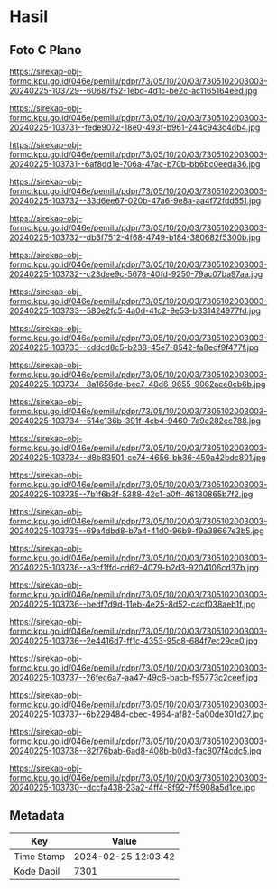 # Hasil

## Foto C Plano

https://sirekap-obj-formc.kpu.go.id/046e/pemilu/pdpr/73/05/10/20/03/7305102003003-20240225-103729--60687f52-1ebd-4d1c-be2c-ac1165164eed.jpg

https://sirekap-obj-formc.kpu.go.id/046e/pemilu/pdpr/73/05/10/20/03/7305102003003-20240225-103731--fede9072-18e0-493f-b961-244c943c4db4.jpg

https://sirekap-obj-formc.kpu.go.id/046e/pemilu/pdpr/73/05/10/20/03/7305102003003-20240225-103731--6af8dd1e-706a-47ac-b70b-bb6bc0eeda36.jpg

https://sirekap-obj-formc.kpu.go.id/046e/pemilu/pdpr/73/05/10/20/03/7305102003003-20240225-103732--33d6ee67-020b-47a6-9e8a-aa4f72fdd551.jpg

https://sirekap-obj-formc.kpu.go.id/046e/pemilu/pdpr/73/05/10/20/03/7305102003003-20240225-103732--db3f7512-4f68-4749-b184-380682f5300b.jpg

https://sirekap-obj-formc.kpu.go.id/046e/pemilu/pdpr/73/05/10/20/03/7305102003003-20240225-103732--c23dee9c-5678-40fd-9250-79ac07ba97aa.jpg

https://sirekap-obj-formc.kpu.go.id/046e/pemilu/pdpr/73/05/10/20/03/7305102003003-20240225-103733--580e2fc5-4a0d-41c2-9e53-b331424977fd.jpg

https://sirekap-obj-formc.kpu.go.id/046e/pemilu/pdpr/73/05/10/20/03/7305102003003-20240225-103733--cddcd8c5-b238-45e7-8542-fa8edf9f477f.jpg

https://sirekap-obj-formc.kpu.go.id/046e/pemilu/pdpr/73/05/10/20/03/7305102003003-20240225-103734--8a1656de-bec7-48d6-9655-9062ace8cb6b.jpg

https://sirekap-obj-formc.kpu.go.id/046e/pemilu/pdpr/73/05/10/20/03/7305102003003-20240225-103734--514e136b-391f-4cb4-9460-7a9e282ec788.jpg

https://sirekap-obj-formc.kpu.go.id/046e/pemilu/pdpr/73/05/10/20/03/7305102003003-20240225-103734--d8b83501-ce74-4656-bb36-450a42bdc801.jpg

https://sirekap-obj-formc.kpu.go.id/046e/pemilu/pdpr/73/05/10/20/03/7305102003003-20240225-103735--7b1f6b3f-5388-42c1-a0ff-46180865b7f2.jpg

https://sirekap-obj-formc.kpu.go.id/046e/pemilu/pdpr/73/05/10/20/03/7305102003003-20240225-103735--69a4dbd8-b7a4-41d0-96b9-f9a38667e3b5.jpg

https://sirekap-obj-formc.kpu.go.id/046e/pemilu/pdpr/73/05/10/20/03/7305102003003-20240225-103736--a3cf1ffd-cd62-4079-b2d3-9204106cd37b.jpg

https://sirekap-obj-formc.kpu.go.id/046e/pemilu/pdpr/73/05/10/20/03/7305102003003-20240225-103736--bedf7d9d-11eb-4e25-8d52-cacf038aeb1f.jpg

https://sirekap-obj-formc.kpu.go.id/046e/pemilu/pdpr/73/05/10/20/03/7305102003003-20240225-103736--2e4416d7-ff1c-4353-95c8-684f7ec29ce0.jpg

https://sirekap-obj-formc.kpu.go.id/046e/pemilu/pdpr/73/05/10/20/03/7305102003003-20240225-103737--26fec6a7-aa47-49c6-bacb-f95773c2ceef.jpg

https://sirekap-obj-formc.kpu.go.id/046e/pemilu/pdpr/73/05/10/20/03/7305102003003-20240225-103737--6b229484-cbec-4964-af82-5a00de301d27.jpg

https://sirekap-obj-formc.kpu.go.id/046e/pemilu/pdpr/73/05/10/20/03/7305102003003-20240225-103738--82f76bab-6ad8-408b-b0d3-fac807f4cdc5.jpg

https://sirekap-obj-formc.kpu.go.id/046e/pemilu/pdpr/73/05/10/20/03/7305102003003-20240225-103730--dccfa438-23a2-4ff4-8f92-7f5908a5d1ce.jpg


## Metadata

| Key        | Value               |
| ---------- | ------------------- |
| Time Stamp | 2024-02-25 12:03:42 |
| Kode Dapil | 7301                |



